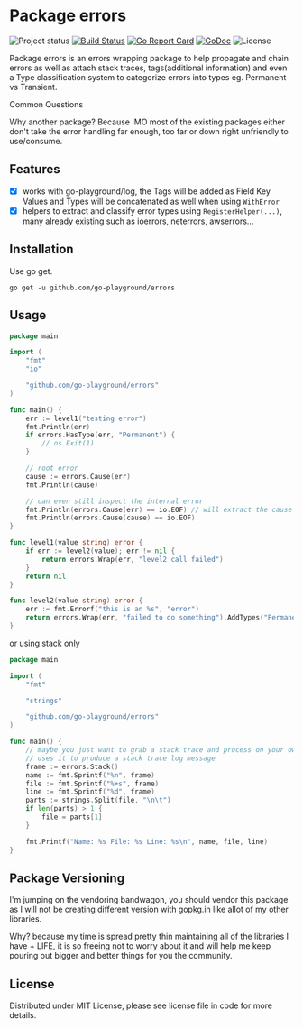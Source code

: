 Package errors
============
![Project status](https://img.shields.io/badge/version-3.0.0-green.svg)
[![Build Status](https://semaphoreci.com/api/v1/joeybloggs/errors/branches/master/badge.svg)](https://semaphoreci.com/joeybloggs/errors)
[![Go Report Card](https://goreportcard.com/badge/github.com/go-playground/errors)](https://goreportcard.com/report/github.com/go-playground/errors)
[![GoDoc](https://godoc.org/github.com/go-playground/errors?status.svg)](https://godoc.org/github.com/go-playground/errors)
![License](https://img.shields.io/dub/l/vibe-d.svg)

Package errors is an errors wrapping package to help propagate and chain errors as well as attach
stack traces, tags(additional information) and even a Type classification system to categorize errors into types eg. Permanent vs Transient.


Common Questions

Why another package?
Because IMO most of the existing packages either don't take the error handling far enough, too far or down right unfriendly to use/consume. 

Features
--------
- [x] works with go-playground/log, the Tags will be added as Field Key Values and Types will be concatenated as well when using `WithError`
- [x] helpers to extract and classify error types using `RegisterHelper(...)`, many already existing such as ioerrors, neterrors, awserrors...

Installation
------------

Use go get.

	go get -u github.com/go-playground/errors
    
Usage
-----
```go
package main

import (
	"fmt"
	"io"

	"github.com/go-playground/errors"
)

func main() {
	err := level1("testing error")
	fmt.Println(err)
	if errors.HasType(err, "Permanent") {
		// os.Exit(1)
	}

	// root error
	cause := errors.Cause(err)
	fmt.Println(cause)

	// can even still inspect the internal error
	fmt.Println(errors.Cause(err) == io.EOF) // will extract the cause for you
	fmt.Println(errors.Cause(cause) == io.EOF)
}

func level1(value string) error {
	if err := level2(value); err != nil {
		return errors.Wrap(err, "level2 call failed")
	}
	return nil
}

func level2(value string) error {
	err := fmt.Errorf("this is an %s", "error")
	return errors.Wrap(err, "failed to do something").AddTypes("Permanent").AddTags(errors.T("value", value))
}
```

or using stack only

```go
package main

import (
	"fmt"

	"strings"

	"github.com/go-playground/errors"
)

func main() {
	// maybe you just want to grab a stack trace and process on your own like go-playground/log
	// uses it to produce a stack trace log message
	frame := errors.Stack()
	name := fmt.Sprintf("%n", frame)
	file := fmt.Sprintf("%+s", frame)
	line := fmt.Sprintf("%d", frame)
	parts := strings.Split(file, "\n\t")
	if len(parts) > 1 {
		file = parts[1]
	}

	fmt.Printf("Name: %s File: %s Line: %s\n", name, file, line)
}
```

Package Versioning
----------
I'm jumping on the vendoring bandwagon, you should vendor this package as I will not
be creating different version with gopkg.in like allot of my other libraries.

Why? because my time is spread pretty thin maintaining all of the libraries I have + LIFE,
it is so freeing not to worry about it and will help me keep pouring out bigger and better
things for you the community.

License
------
Distributed under MIT License, please see license file in code for more details.
